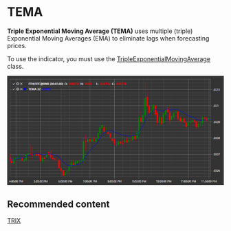 # TEMA

**Triple Exponential Moving Average (TEMA)** uses multiple (triple) Exponential Moving Averages (EMA) to eliminate lags when forecasting prices. 

To use the indicator, you must use the [TripleExponentialMovingAverage](xref:StockSharp.Algo.Indicators.TripleExponentialMovingAverage) class. 

![IndicatorTripleExponentialMovingAverage](../../../../images/indicatortripleexponentialmovingaverage.png)

## Recommended content

[TRIX](trix.md)
